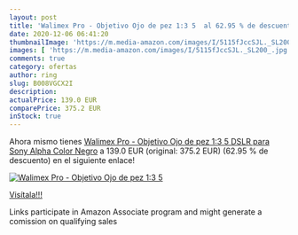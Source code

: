 ```yaml
---
layout: post
title: 'Walimex Pro - Objetivo Ojo de pez 1:3 5  al 62.95 % de descuento'
date: 2020-12-06 06:41:20
thumbnailImage: 'https://m.media-amazon.com/images/I/5115fJccSJL._SL200_.jpg'
images: [ 'https://m.media-amazon.com/images/I/5115fJccSJL._SL200_.jpg' ]
comments: true
category: ofertas
author: ring
slug: B008VGCX2I
description:
actualPrice: 139.0 EUR
comparePrice: 375.2 EUR
inStock: true
---
```


Ahora mismo tienes [Walimex Pro - Objetivo Ojo de pez 1:3 5 DSLR para Sony Alpha  Color Negro](https://www.amazon.es/dp/B008VGCX2I/?tag=tolees-21) a 139.0 EUR (original: 375.2 EUR) (62.95 %  de descuento) en el siguiente enlace!

[![Walimex Pro - Objetivo Ojo de pez 1:3 5 ](https://m.media-amazon.com/images/I/5115fJccSJL._SL200_.jpg)](https://www.amazon.es/dp/B008VGCX2I/?tag=tolees-21)

[Visítala!!!](https://www.amazon.es/dp/B008VGCX2I/?tag=tolees-21)

Links participate in Amazon Associate program and might generate a comission on qualifying sales
